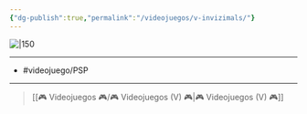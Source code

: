 ```yaml
---
{"dg-publish":true,"permalink":"/videojuegos/v-invizimals/"}
---
```



![|150](https://images.igdb.com/igdb/image/upload/t_cover_big/co4mum.jpg)

---

- #videojuego/PSP

---

> [[🎮 Videojuegos 🎮/🎮 Videojuegos (V) 🎮\|🎮 Videojuegos (V) 🎮]]